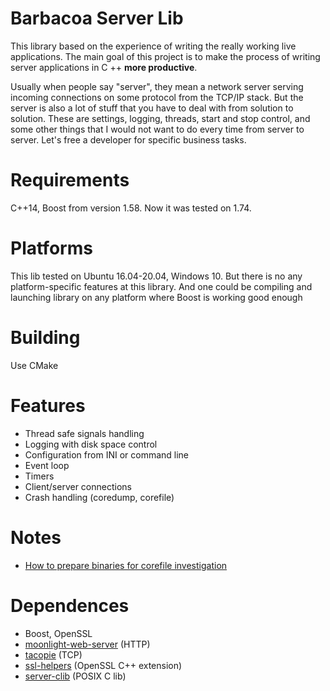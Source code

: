 # Barbacoa Server Lib

This library based on the experience of writing the really working live applications. 
The main goal of this project is to make the process of writing server applications in C ++ **more productive**.

Usually when people say "server", they mean a network server serving incoming connections on some protocol from the TCP/IP stack. 
But the server is also a lot of stuff that you have to deal with from solution to solution. 
These are settings, logging, threads, start and stop control, and some other things that I would not want to do every time from server to server. 
Let's free a developer for specific business tasks.

# Requirements

C++14, Boost from version 1.58. 
Now it was tested on 1.74.

# Platforms

This lib tested on Ubuntu 16.04-20.04, Windows 10. But there is no any platform-specific features at this library. And one could be compiling and launching library on any platform where Boost is working good enough

# Building

Use CMake

# Features

* Thread safe signals handling
* Logging with disk space control
* Configuration from INI or command line
* Event loop
* Timers
* Client/server connections
* Crash handling (coredump, corefile)

# Notes

* [How to prepare binaries for corefile investigation](docs.md/how_to_prepare_binaries_for_corefile_investigation.md)

# Dependences

* Boost, OpenSSL
* [moonlight-web-server](https://github.com/romualdo-bar/moonlight-web-server.git) (HTTP)
* [tacopie](https://github.com/romualdo-bar/tacopie.git) (TCP)
* [ssl-helpers](https://github.com/romualdo-bar/barbacoa-ssl-helpers.git) (OpenSSL C++ extension)
* [server-clib](https://github.com/romualdo-bar/barbacoa-server-clib.git) (POSIX C lib)




